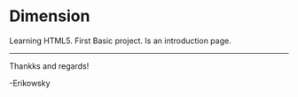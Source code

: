 # Dimension
Learning HTML5. First Basic project. Is an introduction page.

---------------------------------------------------------------

Thankks and regards!

-Erikowsky
